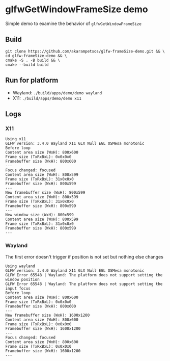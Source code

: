# glfwGetWindowFrameSize demo

Simple demo to examine the behavior of `glfwGetWindowFrameSize`

## Build

```
git clone https://github.com/akarampetsos/glfw-frameSize-demo.git && \
cd glfw-frameSize-demo && \
cmake -S . -B build && \
cmake --build build
```

## Run for platform

* Wayland: `./build/apps/demo/demo wayland`
* X11: `./build/apps/demo/demo x11`

## Logs

### X11

```
Using x11
GLFW version: 3.4.0 Wayland X11 GLX Null EGL OSMesa monotonic
Before loop
Content area size (WxH): 800x600
Frame size (TxRxBxL): 0x0x0x0
Framebuffer size (WxH): 800x600
---
Focus changed: focused
Content area size (WxH): 800x599
Frame size (TxRxBxL): 31x0x0x0
Framebuffer size (WxH): 800x599
---
New framebuffer size (WxH): 800x599
Content area size (WxH): 800x599
Frame size (TxRxBxL): 31x0x0x0
Framebuffer size (WxH): 800x599
---
New window size (WxH): 800x599
Content area size (WxH): 800x599
Frame size (TxRxBxL): 31x0x0x0
Framebuffer size (WxH): 800x599
---
```

### Wayland

The first error doesn't trigger if position is not set but nothing else changes

```
Using wayland
GLFW version: 3.4.0 Wayland X11 GLX Null EGL OSMesa monotonic
GLFW Error 65548 | Wayland: The platform does not support setting the window position
GLFW Error 65548 | Wayland: The platform does not support setting the input focus
Before loop
Content area size (WxH): 800x600
Frame size (TxRxBxL): 0x0x0x0
Framebuffer size (WxH): 800x600
---
New framebuffer size (WxH): 1600x1200
Content area size (WxH): 800x600
Frame size (TxRxBxL): 0x0x0x0
Framebuffer size (WxH): 1600x1200
---
Focus changed: focused
Content area size (WxH): 800x600
Frame size (TxRxBxL): 0x0x0x0
Framebuffer size (WxH): 1600x1200
---
```